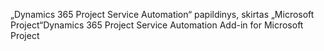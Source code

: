 <span data-ttu-id="3de6e-101">„Dynamics 365 Project Service Automation“ papildinys, skirtas „Microsoft Project“</span><span class="sxs-lookup"><span data-stu-id="3de6e-101">Dynamics 365 Project Service Automation Add-in for Microsoft Project</span></span>